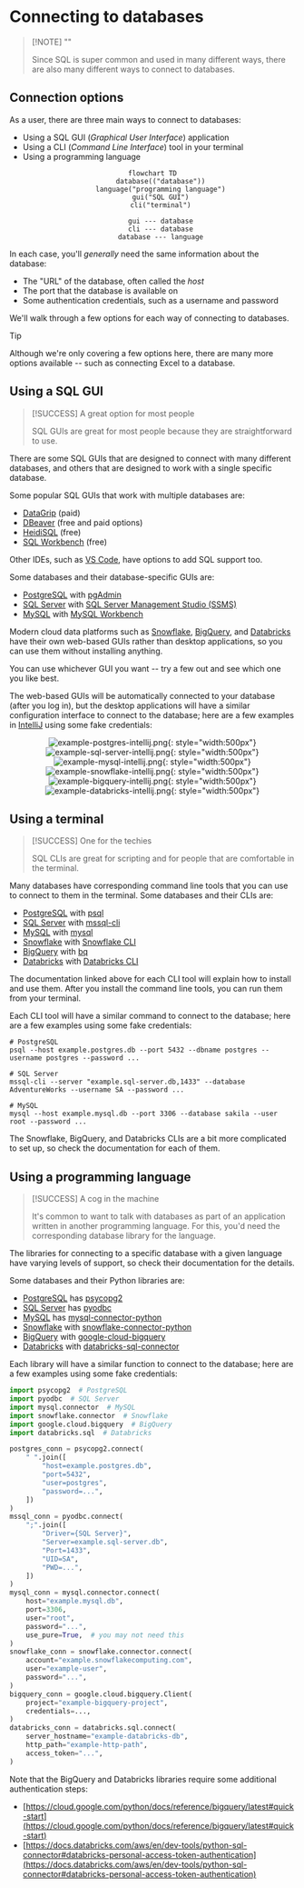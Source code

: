 # Connecting to databases

> [!NOTE] ""
>
> Since SQL is super common and used in many different ways, there are also many different ways to connect to databases.

## Connection options

As a user, there are three main ways to connect to databases:

- Using a SQL GUI (_Graphical User Interface_) application
- Using a CLI (_Command Line Interface_) tool in your terminal
- Using a programming language

<center>

```mermaid
flowchart TD
    database(("database"))
    language("programming language")
    gui("SQL GUI")
    cli("terminal")

    gui --- database
    cli --- database
    database --- language
```

</center>

In each case, you'll _generally_ need the same information about the database:

- The "URL" of the database, often called the _host_
- The port that the database is available on
- Some authentication credentials, such as a username and password

We'll walk through a few options for each way of connecting to databases.

> [!TIP]
>
> Although we're only covering a few options here, there are many more options available -- such as connecting Excel to a database.

## Using a SQL GUI

> [!SUCCESS] A great option for most people
>
> SQL GUIs are great for most people because they are straightforward to use.

There are some SQL GUIs that are designed to connect with many different databases, and others that are designed to work with a single specific database.

Some popular SQL GUIs that work with multiple databases are:

- [DataGrip](https://www.jetbrains.com/datagrip/) (paid)
- [DBeaver](https://dbeaver.io/) (free and paid options)
- [HeidiSQL](https://www.heidisql.com/) (free)
- [SQL Workbench](https://www.sql-workbench.eu/) (free)

Other IDEs, such as [VS Code](https://code.visualstudio.com/), have options to add SQL support too.

Some databases and their database-specific GUIs are:

- [PostgreSQL](https://www.postgresql.org/) with [pgAdmin](https://www.pgadmin.org/)
- [SQL Server](https://www.microsoft.com/en-gb/sql-server/) with [SQL Server Management Studio (SSMS)](https://learn.microsoft.com/en-gb/ssms/download-sql-server-management-studio-ssms)
- [MySQL](https://www.mysql.com/) with [MySQL Workbench](https://www.mysql.com/products/workbench/)

Modern cloud data platforms such as [Snowflake](https://www.snowflake.com/), [BigQuery](https://cloud.google.com/bigquery), and [Databricks](https://www.databricks.com/) have their own web-based GUIs rather than desktop applications, so you can use them without installing anything.

You can use whichever GUI you want -- try a few out and see which one you like best.

The web-based GUIs will be automatically connected to your database (after you log in), but the desktop applications will have a similar configuration interface to connect to the database; here are a few examples in [IntelliJ](https://www.jetbrains.com/) using some fake credentials:

<center>

![example-postgres-intellij.png](./resources/example-postgres-intellij.png){: style="width:500px"}
![example-sql-server-intellij.png](./resources/example-sql-server-intellij.png){: style="width:500px"}
![example-mysql-intellij.png](./resources/example-mysql-intellij.png){: style="width:500px"}
![example-snowflake-intellij.png](./resources/example-snowflake-intellij.png){: style="width:500px"}
![example-bigquery-intellij.png](./resources/example-bigquery-intellij.png){: style="width:500px"}
![example-databricks-intellij.png](./resources/example-databricks-intellij.png){: style="width:500px"}

</center>

## Using a terminal

> [!SUCCESS] One for the techies
>
> SQL CLIs are great for scripting and for people that are comfortable in the terminal.

Many databases have corresponding command line tools that you can use to connect to them in the terminal. Some databases and their CLIs are:

- [PostgreSQL](https://www.postgresql.org/) with [psql](https://www.postgresql.org/docs/current/app-psql.html)
- [SQL Server](https://www.microsoft.com/en-gb/sql-server/) with [mssql-cli](https://learn.microsoft.com/en-us/sql/tools/mssql-cli)
- [MySQL](https://www.mysql.com/) with [mysql](https://dev.mysql.com/doc/refman/8.4/en/mysql.html)
- [Snowflake](https://www.snowflake.com/) with [Snowflake CLI](https://docs.snowflake.com/en/developer-guide/snowflake-cli/index)
- [BigQuery](https://cloud.google.com/bigquery) with [bq](https://cloud.google.com/bigquery/docs/bq-command-line-tool)
- [Databricks](https://www.databricks.com/) with [Databricks CLI](https://docs.databricks.com/aws/en/dev-tools/cli)

The documentation linked above for each CLI tool will explain how to install and use them. After you install the command line tools, you can run them from your terminal.

Each CLI tool will have a similar command to connect to the database; here are a few examples using some fake credentials:

```shell
# PostgreSQL
psql --host example.postgres.db --port 5432 --dbname postgres --username postgres --password ...

# SQL Server
mssql-cli --server "example.sql-server.db,1433" --database AdventureWorks --username SA --password ...

# MySQL
mysql --host example.mysql.db --port 3306 --database sakila --user root --password ...
```

The Snowflake, BigQuery, and Databricks CLIs are a bit more complicated to set up, so check the documentation for each of them.

## Using a programming language

> [!SUCCESS] A cog in the machine
>
> It's common to want to talk with databases as part of an application written in another programming language. For this, you'd need the corresponding database library for the language.

The libraries for connecting to a specific database with a given language have varying levels of support, so check their documentation for the details.

Some databases and their Python libraries are:

- [PostgreSQL](https://www.postgresql.org/) has [psycopg2](https://www.psycopg.org/docs/)
- [SQL Server](https://www.microsoft.com/en-gb/sql-server/) has [pyodbc](https://learn.microsoft.com/en-us/sql/connect/python/pyodbc/python-sql-driver-pyodbc)
- [MySQL](https://www.mysql.com/) has [mysql-connector-python](https://dev.mysql.com/doc/connector-python/en/)
- [Snowflake](https://www.snowflake.com/) with [snowflake-connector-python](https://docs.snowflake.com/en/developer-guide/python-connector/python-connector)
- [BigQuery](https://cloud.google.com/bigquery) with [google-cloud-bigquery](https://cloud.google.com/python/docs/reference/bigquery/latest)
- [Databricks](https://www.databricks.com/) with [databricks-sql-connector](https://docs.databricks.com/aws/en/dev-tools/python-sql-connector)

Each library will have a similar function to connect to the database; here are a few examples using some fake credentials:

```python
import psycopg2  # PostgreSQL
import pyodbc  # SQL Server
import mysql.connector  # MySQL
import snowflake.connector  # Snowflake
import google.cloud.bigquery  # BigQuery
import databricks.sql  # Databricks

postgres_conn = psycopg2.connect(
    " ".join([
        "host=example.postgres.db",
        "port=5432",
        "user=postgres",
        "password=...",
    ])
)
mssql_conn = pyodbc.connect(
    ";".join([
        "Driver={SQL Server}",
        "Server=example.sql-server.db",
        "Port=1433",
        "UID=SA",
        "PWD=...",
    ])
)
mysql_conn = mysql.connector.connect(
    host="example.mysql.db",
    port=3306,
    user="root",
    password="...",
    use_pure=True,  # you may not need this
)
snowflake_conn = snowflake.connector.connect(
    account="example.snowflakecomputing.com",
    user="example-user",
    password="...",
)
bigquery_conn = google.cloud.bigquery.Client(
    project="example-bigquery-project",
    credentials=...,
)
databricks_conn = databricks.sql.connect(
    server_hostname="example-databricks-db",
    http_path="example-http-path",
    access_token="...",
)
```

Note that the BigQuery and Databricks libraries require some additional authentication steps:

- [https://cloud.google.com/python/docs/reference/bigquery/latest#quick-start](https://cloud.google.com/python/docs/reference/bigquery/latest#quick-start)
- [https://docs.databricks.com/aws/en/dev-tools/python-sql-connector#databricks-personal-access-token-authentication](https://docs.databricks.com/aws/en/dev-tools/python-sql-connector#databricks-personal-access-token-authentication)
